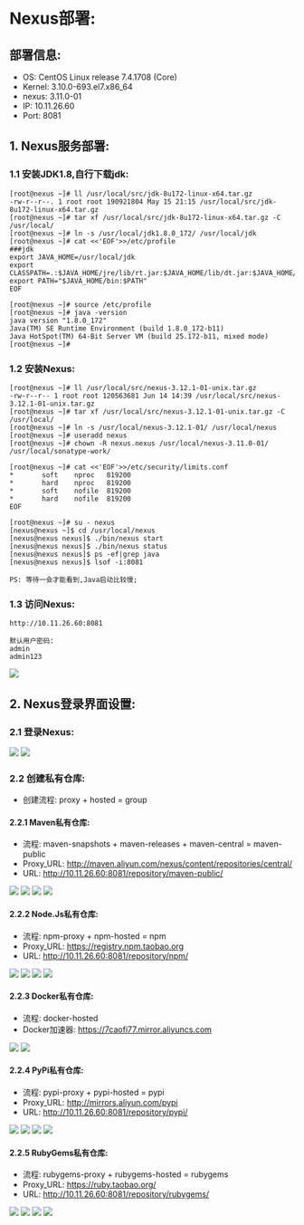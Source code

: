 # Nexus部署:


## 部署信息:
- OS:          CentOS Linux release 7.4.1708 (Core)
- Kernel:      3.10.0-693.el7.x86_64
- nexus:       3.11.0-01
- IP:          10.11.26.60
- Port:        8081

## 1. Nexus服务部署:

### 1.1 安装JDK1.8,自行下载jdk:
```
[root@nexus ~]# ll /usr/local/src/jdk-8u172-linux-x64.tar.gz
-rw-r--r--. 1 root root 190921804 May 15 21:15 /usr/local/src/jdk-8u172-linux-x64.tar.gz
[root@nexus ~]# tar xf /usr/local/src/jdk-8u172-linux-x64.tar.gz -C /usr/local/
[root@nexus ~]# ln -s /usr/local/jdk1.8.0_172/ /usr/local/jdk
[root@nexus ~]# cat <<'EOF'>>/etc/profile
###jdk
export JAVA_HOME=/usr/local/jdk
export CLASSPATH=.:$JAVA_HOME/jre/lib/rt.jar:$JAVA_HOME/lib/dt.jar:$JAVA_HOME/lib/tools.jar
export PATH="$JAVA_HOME/bin:$PATH"
EOF

[root@nexus ~]# source /etc/profile
[root@nexus ~]# java -version
java version "1.8.0_172"
Java(TM) SE Runtime Environment (build 1.8.0_172-b11)
Java HotSpot(TM) 64-Bit Server VM (build 25.172-b11, mixed mode)
[root@nexus ~]# 
```

### 1.2 安装Nexus:
```
[root@nexus ~]# ll /usr/local/src/nexus-3.12.1-01-unix.tar.gz 
-rw-r--r-- 1 root root 120563681 Jun 14 14:39 /usr/local/src/nexus-3.12.1-01-unix.tar.gz
[root@nexus ~]# tar xf /usr/local/src/nexus-3.12.1-01-unix.tar.gz -C /usr/local/
[root@nexus ~]# ln -s /usr/local/nexus-3.12.1-01/ /usr/local/nexus
[root@nexus ~]# useradd nexus
[root@nexus ~]# chown -R nexus.nexus /usr/local/nexus-3.11.0-01/ /usr/local/sonatype-work/

[root@nexus ~]# cat <<'EOF'>>/etc/security/limits.conf
*       soft    nproc   819200
*       hard    nproc   819200
*       soft    nofile  819200
*       hard    nofile  819200
EOF

[root@nexus ~]# su - nexus
[nexus@nexus ~]$ cd /usr/local/nexus
[nexus@nexus nexus]$ ./bin/nexus start
[nexus@nexus nexus]$ ./bin/nexus status
[nexus@nexus nexus]$ ps -ef|grep java
[nexus@nexus nexus]$ lsof -i:8081

PS: 等待一会才能看到,Java启动比较慢;
```

### 1.3 访问Nexus:
```
http://10.11.26.60:8081

默认用户密码:
admin
admin123

```
![](images/Nexus/set-1.png)

## 2. Nexus登录界面设置:

### 2.1 登录Nexus:
![](images/Nexus/set-2.png)
![](images/Nexus/set-3.png)

### 2.2 创建私有仓库:

- 创建流程: proxy + hosted = group

#### 2.2.1 Maven私有仓库:
- 流程: maven-snapshots + maven-releases + maven-central = maven-public
- Proxy_URL: http://maven.aliyun.com/nexus/content/repositories/central/
- URL: http://10.11.26.60:8081/repository/maven-public/

![](images/Nexus/maven-set-1.png)
![](images/Nexus/maven-set-2.png)
![](images/Nexus/maven-set-3.png)
![](images/Nexus/maven-set-4.png)

#### 2.2.2 Node.Js私有仓库:
- 流程: npm-proxy + npm-hosted = npm
- Proxy_URL: https://registry.npm.taobao.org
- URL: http://10.11.26.60:8081/repository/npm/

![](images/Nexus/init-set.png)
![](images/Nexus/npm-set-1.png)
![](images/Nexus/npm-set-2.png)
![](images/Nexus/npm-set-3.png)

#### 2.2.3 Docker私有仓库:
- 流程: docker-hosted
- Docker加速器: https://7caofi77.mirror.aliyuncs.com

![](images/Nexus/init-set.png)
![](images/Nexus/docker-set.png)

#### 2.2.4 PyPi私有仓库:
- 流程: pypi-proxy + pypi-hosted = pypi
- Proxy_URL: http://mirrors.aliyun.com/pypi
- URL: http://10.11.26.60:8081/repository/pypi/

![](images/Nexus/init-set.png)
![](images/Nexus/pypi-set-1.png)
![](images/Nexus/pypi-set-2.png)
![](images/Nexus/pypi-set-3.png)

#### 2.2.5 RubyGems私有仓库:
- 流程: rubygems-proxy + rubygems-hosted = rubygems
- Proxy_URL: https://ruby.taobao.org/
- URL: http://10.11.26.60:8081/repository/rubygems/

![](images/Nexus/init-set.png)
![](images/Nexus/rubygems-set-1.png)
![](images/Nexus/rubygems-set-2.png)
![](images/Nexus/rubygems-set-3.png)

